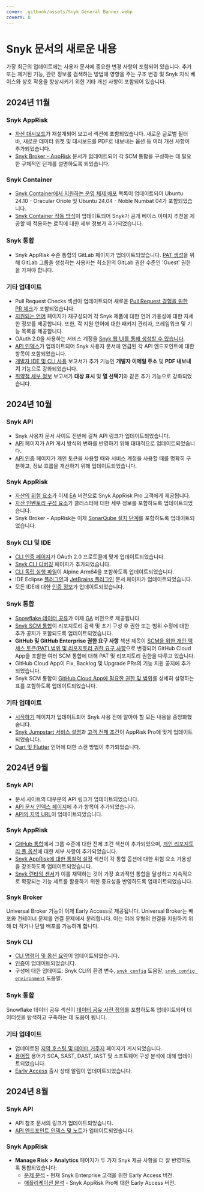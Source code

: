 ```yaml
---
cover: .gitbook/assets/Snyk General Banner.webp
coverY: 0
---
```


# Snyk 문서의 새로운 내용

가장 최근의 업데이트에는 사용자 문서에 중요한 변경 사항이 포함되어 있습니다. 추가 또는 제거된 기능, 관련 정보를 검색하는 방법에 영향을 주는 구조 변경 및 Snyk 지식 베이스와 상호 작용을 향상시키기 위한 기타 개선 사항이 포함되어 있습니다.

## 2024년 11월

### **Snyk AppRisk**

* [자산 대시보드](manage-issues/reporting/available-snyk-reports.md#asset-dashboard)가 재설계되어 보고서 섹션에 포함되었습니다. 새로운 글로벌 필터 바, 새로운 데이터 위젯 및 대시보드를 PDF로 내보내는 옵션 등 여러 개선 사항이 추가되었습니다.
* [Snyk Broker - AppRisk](enterprise-setup/snyk-broker/snyk-broker-apprisk.md#scm-integrations) 문서가 업데이트되어 각 SCM 통합을 구성하는 데 필요한 구체적인 단계를 설명하도록 되었습니다.

### **Snyk Container**

* [Snyk Container에서 지원하는 운영 체제 배포](scan-with-snyk/snyk-container/how-snyk-container-works/operating-system-distributions-supported-by-snyk-container.md) 목록이 업데이트되어 Ubuntu 24.10 - Oracular Oriole 및 Ubuntu 24.04 - Noble Numbat 04가 포함되었습니다.
* [Snyk Container 작동 방식](scan-with-snyk/snyk-container/how-snyk-container-works/)이 업데이트되어 Snyk가 공개 베이스 이미지 추천을 제공할 때 적용하는 로직에 대한 세부 정보가 추가되었습니다.

### **Snyk 통합**

* Snyk AppRisk 수준 통합의 GitLab 페이지가 업데이트되었습니다. [PAT 생성](https://docs.snyk.io/scm-ide-and-ci-cd-integrations/snyk-scm-integrations/gitlab#gitlab-access-tokens)을 위해 GitLab 그룹을 생성하는 사용자는 최소한의 GitLab 권한 수준인 'Guest' 권한을 가져야 합니다.

### **기타 업데이트**

* Pull Request Checks 섹션이 업데이트되어 새로운 [Pull Request 경험을 위한 PR 체크](https://docs.snyk.io/scan-with-snyk/pull-requests/pull-request-checks/pull-request-experience)가 포함되었습니다.
* [지원되는 언어](supported-languages-package-managers-and-frameworks/) 페이지가 재구성되어 각 Snyk 제품에 대한 언어 가용성에 대한 자세한 정보를 제공합니다. 또한, 각 지원 언어에 대한 패키지 관리자, 프레임워크 및 기능 목록을 제공합니다.
* OAuth 2.0을 사용하는 서비스 계정을 [Snyk 웹 UI를 통해 생성할 수 있습니다](enterprise-setup/service-accounts/service-accounts-using-oauth-2.0.md#create-oauth-service-accounts-through-the-ui).
* [API 인덱스](snyk-api/api-endpoints-index-and-tips/)가 업데이트되어 Snyk 사용자 문서에 언급된 각 API 엔드포인트에 대한 항목이 포함되었습니다.
* [개발자 IDE 및 CLI 사용](manage-issues/reporting/available-snyk-reports.md#developer-ide-and-cli-usage) 보고서가 추가 기능인 **개발자 이메일 주소** 및 **PDF 내보내기** 기능으로 강화되었습니다.
* [취약점 세부 정보](manage-issues/reporting/available-snyk-reports.md#vulnerabilities-detail-report) 보고서가 **대상 표시** 및 **열 선택기**와 같은 추가 기능으로 강화되었습니다.

## 2024년 10월

### **Snyk API**

* Snyk 사용자 문서 사이트 전반에 걸쳐 API 링크가 업데이트되었습니다.
* [API](snyk-api/) 페이지가 API 게시 방식의 변화를 반영하기 위해 대대적으로 업데이트되었습니다.
* [API 인증](snyk-api/rest-api/authentication-for-api/) 페이지가 개인 토큰을 사용할 때와 서비스 계정을 사용할 때를 명확히 구분하고, 정보 흐름을 개선하기 위해 업데이트되었습니다.

### **Snyk AppRisk**

* [자산의 위험 요소](manage-assets/#inventory-overview)가 이제 [EA](getting-started/snyk-release-process.md#early-access) 버전으로 Snyk AppRisk Pro 고객에게 제공됩니다.
* [자산 인벤토리 구성 요소](manage-assets/assets-inventory-components.md#clusters)가 클러스터에 대한 세부 정보를 포함하도록 업데이트되었습니다.
* Snyk Broker - AppRisk는 이제 [SonarQube 설치 단계](enterprise-setup/snyk-broker/snyk-broker-apprisk.md#sonarqube-sast-integration)를 포함하도록 업데이트되었습니다.

### **Snyk CLI 및 IDE**

* [CLI 인증 페이지](snyk-cli/authenticate-to-use-the-cli.md)가 OAuth 2.0 프로토콜에 맞게 업데이트되었습니다.
* [Snyk CLI 디버깅](snyk-cli/debugging-the-snyk-cli.md) 페이지가 추가되었습니다.
* [CLI 독립 실행 파일](snyk-cli/install-or-update-the-snyk-cli/#install-with-standalone-executables)이 Alpine Arm64을 포함하도록 업데이트되었습니다.
* IDE Eclipse [플러그인](scm-ide-and-ci-cd-integrations/snyk-ide-plugins-and-extensions/eclipse-plugin/)과 [JetBrains 플러그인](scm-ide-and-ci-cd-integrations/snyk-ide-plugins-and-extensions/jetbrains-plugins/) 문서 페이지가 업데이트되었습니다.
* 모든 IDE에 대한 [인증 정보](scm-ide-and-ci-cd-integrations/snyk-ide-plugins-and-extensions/)가 업데이트되었습니다.

### **Snyk 통합**

* [Snowflake 데이터 공유](manage-risk/reporting/reporting-and-bi-integrations-snowflake-data-share/)가 이제 [GA](getting-started/snyk-release-process.md#general-availability) 버전으로 제공됩니다.
* [Snyk SCM 통합](scm-ide-and-ci-cd-integrations/snyk-scm-integrations/)이 리포지토리 검색 및 초기 구성 후 권한 또는 범위 수정에 대한 추가 공지가 포함되도록 업데이트되었습니다.
* **GitHub 및 GitHub Enterprise 권한 요구 사항** 섹션 제목이 [SCM을 위한 개인 액세스 토큰(PAT) 범위 및 리포지토리 권한 요구 사항](scm-ide-and-ci-cd-integrations/snyk-scm-integrations/#personal-access-token-pat-scopes-and-repository-permission-requirements-for-scms)으로 변경되어 GitHub Cloud App을 포함한 여러 SCM 통합에 대해 PAT 및 리포지토리 권한을 다루고 있습니다.
* GitHub Cloud App이 Fix, Backlog 및 Upgrade PRs의 기능 지원 공지에 추가되었습니다.
* Snyk SCM 통합이 [GitHub Cloud App에 필요한 권한 및 범위](scm-ide-and-ci-cd-integrations/snyk-scm-integrations/#github-cloud-app-permission-requirements)를 상세히 설명하는 표를 포함하도록 업데이트되었습니다.

### **기타 업데이트**

* [시작하기](getting-started/) 페이지가 업데이트되어 Snyk 사용 전에 알아야 할 모든 내용을 중앙화했습니다.
* [Snyk Jumpstart 서비스 설명](working-with-snyk/snyk-terms-of-support-and-services-glossary/snyk-jumpstart-services-description.md)과 [고객 전제 조건](working-with-snyk/snyk-terms-of-support-and-services-glossary/snyk-jumpstart-customer-prerequisites.md)이 AppRisk Pro에 맞게 업데이트되었습니다.
* [Dart 및 Flutter](supported-languages-package-managers-and-frameworks/dart-and-flutter.md) 언어에 대한 스캔 방법이 추가되었습니다.

## 2024년 9월

### **Snyk API**

* 문서 사이트의 대부분의 API 링크가 업데이트되었습니다.
* [API 문서 인덱스 페이지](snyk-api/api-endpoints-index-and-tips/)에 추가 항목이 추가되었습니다.
* [API의 지역 URL](snyk-api/rest-api/about-the-rest-api.md#api-url)이 업데이트되었습니다.

### **Snyk AppRisk**

* [GitHub 통합](scm-ide-and-ci-cd-integrations/snyk-scm-integrations/github-enterprise.md#prerequisites)에서 그룹 수준에 대한 전제 조건 섹션이 추가되었으며, [개인 리포지토리 풀 옵션](scm-ide-and-ci-cd-integrations/snyk-scm-integrations/github-enterprise.md#github-integrate-using-snyk-apprisk)에 대한 세부 사항이 추가되었습니다.
* [Snyk AppRisk에 대한 통찰력 설정](manage-risk/prioritize-issues-for-fixing/set-up-insights-for-snyk-apprisk/) 섹션이 각 통합 옵션에 대한 위험 요소 가용성을 강조하도록 업데이트되었습니다.
* [Snyk 런타임 센서](manage-risk/snyk-apprisk/integrations-for-snyk-apprisk/snyk-runtime-sensor.md)가 이를 채택하는 것이 가장 효과적인 통합을 달성하고 지속적으로 확장되는 기능 세트를 활용하기 위한 중요성을 반영하도록 업데이트되었습니다.

### Snyk Broker

Universal Broker 기능이 이제 Early Access로 제공됩니다. Universal Broker는 배포와 컨테이너 문제를 연결 문제에서 분리합니다. 이는 여러 유형의 연결을 지원하기 위해 더 작거나 단일 배포를 가능하게 합니다.

### **Snyk CLI**

* [CLI 명령어 및 옵션 요약](snyk-cli/cli-commands-and-options-summary.md)이 업데이트되었습니다.
* [인증](snyk-cli/authenticate-to-use-the-cli.md)이 업데이트되었습니다.
* 구성에 대한 업데이트: Snyk CLI의 환경 변수, [`snyk config`](snyk-cli/commands/config.md) 도움말, [`snyk config environment`](snyk-cli/commands/config-environment.md) 도움말.

### **Snyk 통합**

Snowflake 데이터 공유 섹션이 [데이터 공유 사전 정의](manage-risk/reporting/reporting-and-bi-integrations-snowflake-data-share/data-share-data-dictionary.md)를 포함하도록 업데이트되어 데이터셋을 탐색하고 구축하는 데 도움이 됩니다.

### **기타 업데이트**

* 업데이트된 [지역 호스팅 및 데이터 거주지](working-with-snyk/regional-hosting-and-data-residency.md) 페이지가 게시되었습니다.
* [용어집](getting-started/glossary.md) 용어가 SCA, SAST, DAST, IAST 및 소프트웨어 구성 분석에 대해 업데이트되었습니다.
* [Early Access](getting-started/snyk-release-process.md#early-access) 출시 상태 알림이 업데이트되었습니다.

## 2024년 8월

### **Snyk API**

* API 참조 문서의 링크가 업데이트되었습니다.
* [API 엔드포인트 인덱스 및 노트](snyk-api/api-endpoints-index-and-tips/)가 업데이트되었습니다.

### **Snyk AppRisk**

* **Manage Risk > Analytics** 페이지가 두 가지 Snyk 제공 사항을 더 잘 반영하도록 통합되었습니다:
  * [문제 분석](manage-risk/enterprise-analytics/issues-analytics.md) - 현재 Snyk Enterprise 고객을 위한 Early Access 버전.
  * [애플리케이션 분석](manage-risk/enterprise-analytics/application-analytics.md) - Snyk AppRisk Pro에 대한 Early Access 버전.
